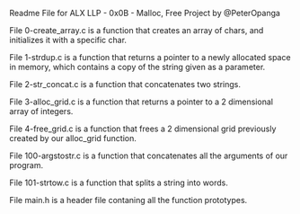 Readme File for ALX LLP - 0x0B - Malloc, Free Project by @PeterOpanga

File 0-create_array.c is a function that creates an array of chars, and initializes it with a specific char.


File 1-strdup.c is a function that returns a pointer to a newly allocated space in memory, which contains a copy of the string given as a parameter.


File 2-str_concat.c is a function that concatenates two strings.


File 3-alloc_grid.c is a function that returns a pointer to a 2 dimensional array of integers.


File 4-free_grid.c is a function that frees a 2 dimensional grid previously created by our alloc_grid function.


File 100-argstostr.c is a function that concatenates all the arguments of our program.


File 101-strtow.c is a function that splits a string into words.


File main.h is a header file contaning all the function prototypes.
